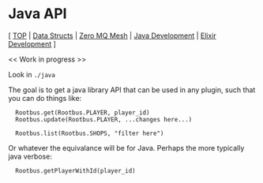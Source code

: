 # Java API

[
[TOP](../) |
[Data Structs](data-structs.md) |
[Zero MQ Mesh](zeromq-mesh.md) |
[Java Development](java.md) |
[Elixir Development](elixir.md)
]

<< Work in progress >>

Look in `./java`

The goal is to get a java library API that can be used in any plugin, such that
you can do things like:

```
  Rootbus.get(Rootbus.PLAYER, player_id)
  Rootbus.update(Rootbus.PLAYER, ...changes here...)

  Rootbus.list(Rootbus.SHOPS, "filter here")
```

Or whatever the equivalance will be for Java.  Perhaps the more typically java verbose:

```
  Rootbus.getPlayerWithId(player_id)
```
